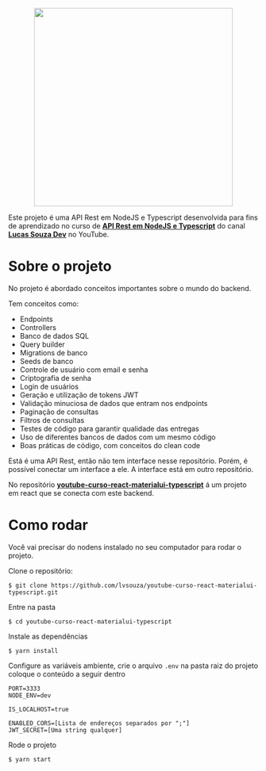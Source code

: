 <p align="center">
  <img src="./docs/Capa do curso.png" width="400" />
</p>

Este projeto é uma API Rest em NodeJS e Typescript desenvolvida para fins de aprendizado no curso de **[API Rest em NodeJS e Typescript](https://youtu.be/SVepTuBK4V0)** do canal **[Lucas Souza Dev](https://www.youtube.com/c/LucasSouzaDev)** no YouTube. 


# Sobre o projeto

No projeto é abordado conceitos importantes sobre o mundo do backend.

Tem conceitos como:
- Endpoints
- Controllers
- Banco de dados SQL
- Query builder
- Migrations de banco
- Seeds de banco
- Controle de usuário com email e senha
- Criptografia de senha
- Login de usuários
- Geração e utilização de tokens JWT
- Validação minuciosa de dados que entram nos endpoints
- Paginação de consultas
- Filtros de consultas
- Testes de código para garantir qualidade das entregas
- Uso de diferentes bancos de dados com um mesmo código
- Boas práticas de código, com conceitos do clean code


Está é uma API Rest, então não tem interface nesse repositório. Porém, é possível conectar um interface a ele. A interface está em outro repositório.

No repositório **[youtube-curso-react-materialui-typescript](https://github.com/lvsouza/youtube-curso-react-materialui-typescript/tree/integracao-curso-api-node)** á um projeto em react que se conecta com este backend.


# Como rodar 

Você vai precisar do nodens instalado no seu computador para rodar o projeto.

Clone o repositório:
```
$ git clone https://github.com/lvsouza/youtube-curso-react-materialui-typescript.git
```

Entre na pasta
```
$ cd youtube-curso-react-materialui-typescript
```

Instale as dependências
```
$ yarn install
```

Configure as variáveis ambiente, crie o arquivo `.env` na pasta raiz do projeto coloque o conteúdo a seguir dentro
```
PORT=3333
NODE_ENV=dev

IS_LOCALHOST=true

ENABLED_CORS=[Lista de endereços separados por ";"]
JWT_SECRET=[Uma string qualquer]
```

Rode o projeto
```
$ yarn start
```

